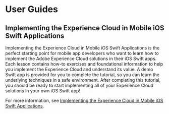 # User Guides

## Implementing the Experience Cloud in Mobile iOS Swift Applications

Implementing the Experience Cloud in Mobile iOS Swift Applications is the perfect starting point for mobile app developers who want to learn how to implement the Adobe Experience Cloud solutions in their iOS Swift apps. Each lesson contains how-to exercises and foundational information to help you implement the Experience Cloud and understand its value. A demo Swift app is provided for you to complete the tutorial, so you can learn the underlying techniques in a safe environment. After completing this tutorial, you should be ready to start implementing all of your Experience Cloud solutions in your own iOS Swift app!

For more information, see [Implementing the Experience Cloud in Mobile iOS Swift Applications](https://docs.adobe.com/content/help/en/experience-cloud/implementing-in-mobile-ios-swift-apps-with-launch/index.html).



